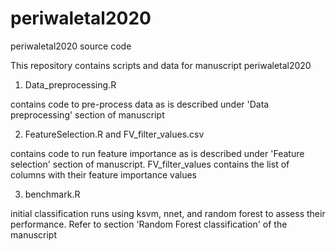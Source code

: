 # periwaletal2020
periwaletal2020 source code

This repository contains scripts and data for manuscript periwaletal2020

1. Data_preprocessing.R

contains code to pre-process data as is described under 'Data preprocessing' section of manuscript

2. FeatureSelection.R and FV_filter_values.csv

contains code to run feature importance as is described under 'Feature selection' section of manuscript. FV_filter_values contains the list of columns with their feature importance values

3. benchmark.R

initial classification runs using ksvm, nnet, and random forest to assess their performance. Refer to section 'Random Forest classification' of the manuscript

